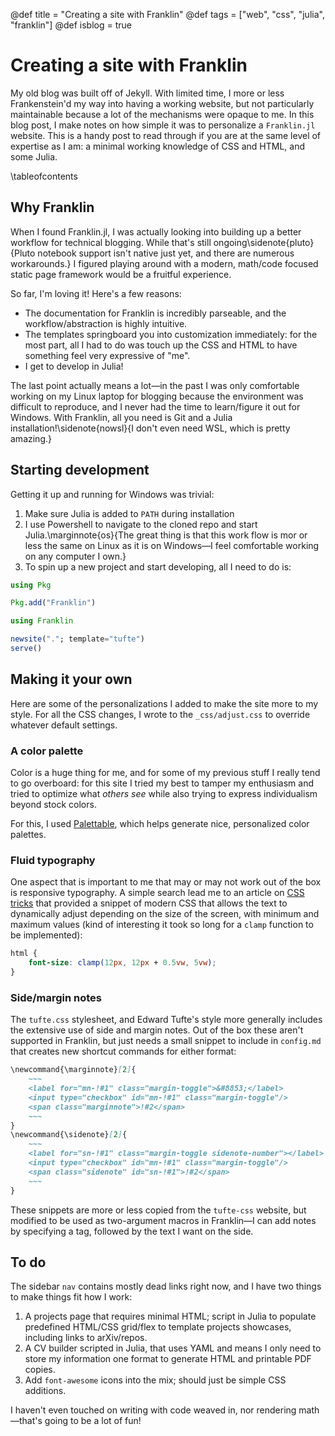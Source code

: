 @def title = "Creating a site with Franklin"
@def tags = ["web", "css", "julia", "franklin"]
@def isblog = true

# Creating a site with Franklin

My old blog was built off of Jekyll. With limited time, I more or less Frankenstein'd my way into having a working website, but not particularly maintainable because a lot of the mechanisms were opaque to me. In this blog post, I make notes on how simple it was to personalize a `Franklin.jl` website. This is a handy post to read through if you are at the same level of expertise as I am: a minimal working knowledge of CSS and HTML, and some Julia.

\tableofcontents

## Why Franklin

When I found Franklin.jl, I was actually looking into building up a better workflow for technical blogging. While that's still ongoing\sidenote{pluto}{Pluto notebook support isn't native just yet, and there are numerous workarounds.} I figured playing around with a modern, math/code focused static page framework would be a fruitful experience.

So far, I'm loving it! Here's a few reasons:

- The documentation for Franklin is incredibly parseable, and the workflow/abstraction is highly intuitive.
- The templates springboard you into customization immediately: for the most part, all I had to do was touch up the CSS and HTML to have something feel very expressive of "me".
- I get to develop in Julia!

The last point actually means a lot&mdash;in the past I was only comfortable working on my Linux laptop for blogging because the environment was difficult to reproduce, and I never had the time to learn/figure it out for Windows. With Franklin, all you need is Git and a Julia installation!\sidenote{nowsl}{I don't even need WSL, which is pretty amazing.}

## Starting development

Getting it up and running for Windows was trivial:

1. Make sure Julia is added to `PATH` during installation
2. I use Powershell to navigate to the cloned repo and start Julia.\marginnote{os}{The great thing is that this work flow is mor or less the same on Linux as it is on Windows&mdash;I feel comfortable working on any computer I own.}
3. To spin up a new project and start developing, all I need to do is:

```julia
using Pkg

Pkg.add("Franklin")

using Franklin

newsite("."; template="tufte")
serve()
```

## Making it your own

Here are some of the personalizations I added to make the site more to my style. For all the CSS changes, I wrote to the `_css/adjust.css` to override whatever default settings.

### A color palette

Color is a huge thing for me, and for some of my previous stuff I really tend to go overboard: for this site I tried my best to tamper my enthusiasm and tried to optimize what *others see* while also trying to express individualism beyond stock colors.

For this, I used [Palettable](https://palettable.io), which helps generate nice, personalized color palettes.

### Fluid typography

One aspect that is important to me that may or may not work out of the box is responsive typography. A simple search lead me to an article on [CSS tricks](https://css-tricks.com/simplified-fluid-typography/) that provided a snippet of modern CSS that allows the text to dynamically adjust depending on the size of the screen, with minimum and maximum values (kind of interesting it took so long for a `clamp` function to be implemented):

```css
html {
    font-size: clamp(12px, 12px + 0.5vw, 5vw);
}
```

### Side/margin notes

The `tufte.css` stylesheet, and Edward Tufte's style more generally includes the extensive use of side and margin notes. Out of the box these aren't supported in Franklin, but just needs a small snippet to include in `config.md` that creates new shortcut commands for either format:

```md
\newcommand{\marginnote}[2]{
    ~~~
    <label for="mn-!#1" class="margin-toggle">&#8853;</label>
    <input type="checkbox" id="mn-!#1" class="margin-toggle"/>
    <span class="marginnote">!#2</span>
    ~~~
}
\newcommand{\sidenote}[2]{
    ~~~
    <label for="sn-!#1" class="margin-toggle sidenote-number"></label>
    <input type="checkbox" id="mn-!#1" class="margin-toggle"/>
    <span class="sidenote" id="sn-!#1">!#2</span>
    ~~~
}
```

These snippets are more or less copied from the `tufte-css` website, but modified to be used as two-argument macros in Franklin&mdash;I can add notes by specifying a tag, followed by the text I want on the side.


## To do

The sidebar `nav` contains mostly dead links right now, and I have two things to make things fit how I work:

1. A projects page that requires minimal HTML; script in Julia to populate predefined HTML/CSS grid/flex to template projects showcases, including links to arXiv/repos.
2. A CV builder scripted in Julia, that uses YAML and means I only need to store my information one format to generate HTML and printable PDF copies.
3. Add `font-awesome` icons into the mix; should just be simple CSS additions.

I haven't even touched on writing with code weaved in, nor rendering math&mdash;that's going to be a lot of fun!
